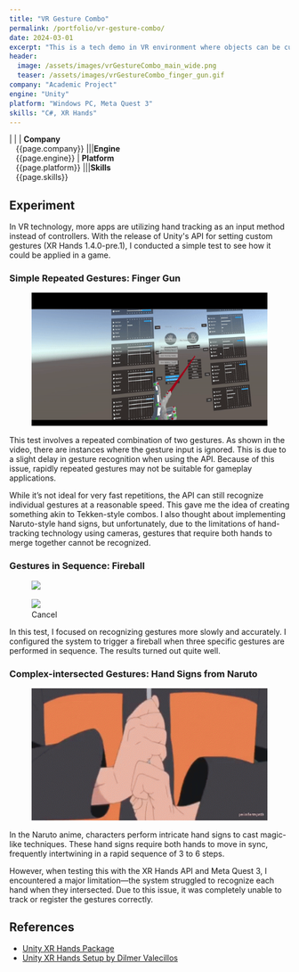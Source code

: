 ```yaml
---
title: "VR Gesture Combo"
permalink: /portfolio/vr-gesture-combo/
date: 2024-03-01
excerpt: "This is a tech demo in VR environment where objects can be cut as the user does."
header:
  image: /assets/images/vrGestureCombo_main_wide.png
  teaser: /assets/images/vrGestureCombo_finger_gun.gif
company: "Academic Project"
engine: "Unity"
platform: "Windows PC, Meta Quest 3"
skills: "C#, XR Hands"
---
```


| |
| **Company**<br>&nbsp;&nbsp;&nbsp;{{page.company}}								|||**Engine**<br>&nbsp;&nbsp;&nbsp;{{page.engine}}
| **Platform**<br>&nbsp;&nbsp;&nbsp;{{page.platform}}							|||**Skills**<br>&nbsp;&nbsp;&nbsp;{{page.skills}}	

## Experiment

In VR technology, more apps are utilizing hand tracking as an input method instead of controllers. With the release of Unity's API for setting custom gestures (XR Hands 1.4.0-pre.1), I conducted a simple test to see how it could be applied in a game.

### Simple Repeated Gestures: Finger Gun
<figure>
  <img src="/assets/images/vrGestureCombo_finger_gun.gif">
</figure>

This test involves a repeated combination of two gestures. As shown in the video, there are instances where the gesture input is ignored. This is due to a slight delay in gesture recognition when using the API. Because of this issue, rapidly repeated gestures may not be suitable for gameplay applications.

While it’s not ideal for very fast repetitions, the API can still recognize individual gestures at a reasonable speed. This gave me the idea of creating something akin to Tekken-style combos. I also thought about implementing Naruto-style hand signs, but unfortunately, due to the limitations of hand-tracking technology using cameras, gestures that require both hands to merge together cannot be recognized.

### Gestures in Sequence: Fireball
<figure>
  <img src="/assets/images/vrGestureCombo_fireball.gif">
</figure>

<figure>
  <img src="/assets/images/vrGestureCombo_fireball_cancel.gif">
  <figcaption>Cancel</figcaption>
</figure>

In this test, I focused on recognizing gestures more slowly and accurately. I configured the system to trigger a fireball when three specific gestures are performed in sequence. The results turned out quite well.

### Complex-intersected Gestures: Hand Signs from Naruto
<figure>
  <img src="/assets/images/vrGestureCombo_naruto.gif">
</figure>

In the Naruto anime, characters perform intricate hand signs to cast magic-like techniques. These hand signs require both hands to move in sync, frequently intertwining in a rapid sequence of 3 to 6 steps.

However, when testing this with the XR Hands API and Meta Quest 3, I encountered a major limitation—the system struggled to recognize each hand when they intersected. Due to this issue, it was completely unable to track or register the gestures correctly.

## References
 - [Unity XR Hands Package](https://docs.unity3d.com/Packages/com.unity.xr.hands@1.4)
 - [Unity XR Hands Setup by Dilmer Valecillos](https://blog.learnxr.io/xr-development/unity-xr-hands-package)